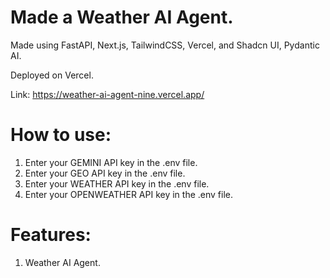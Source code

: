# Made a Weather AI Agent.

Made using FastAPI, Next.js, TailwindCSS, Vercel, and Shadcn UI, Pydantic AI.

Deployed on Vercel.

Link: https://weather-ai-agent-nine.vercel.app/

# How to use:

1. Enter your GEMINI API key in the .env file.
2. Enter your GEO API key in the .env file.
3. Enter your WEATHER API key in the .env file.
4. Enter your OPENWEATHER API key in the .env file.

# Features:

1. Weather AI Agent.
